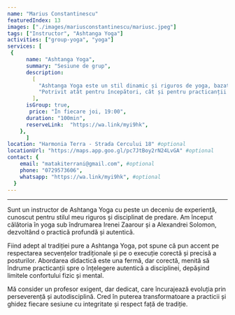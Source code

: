 ```yaml
---
name: "Marius Constantinescu"
featuredIndex: 13
images: ["./images/mariusconstantinescu/mariusc.jpeg"]
tags: ["Instructor", "Ashtanga Yoga"]
activities: ["group-yoga", "yoga"]
services: [
 {
      name: "Ashtanga Yoga",
      summary: "Sesiune de grup",
      description:
        [
          "Ashtanga Yoga este un stil dinamic și riguros de yoga, bazat pe o secvență fixă de posturi (asane) sincronizate cu respirația (ujjayi) și tehnici specifice de focalizare (drishti, bandha). Creată de Sri K. Pattabhi Jois, această practică intensă dezvoltă forța, flexibilitatea și concentrarea mentală, inducând un flux meditativ profund.",
          "Potrivit atât pentru începători, cât și pentru practicanții avansați, Ashtanga Yoga susține detoxifierea corpului, îmbunătățirea circulației și echilibrul emoțional, fiind o călătorie interioară de autocunoaștere și transformare.",
        ],
      isGroup: true,
       price: "În fiecare joi, 19:00",
      duration: "100min",
      reserveLink:  "https://wa.link/myi9hk",
    },
      ]
location: "Harmonia Terra - Strada Cercului 18" #optional
locationUrl: "https://maps.app.goo.gl/pc7JtBoy2rN24LvGA" #optional
contact: {
    email: "matakiterrani@gmail.com", #optional
    phone: "0729573606",
    whatsapp: "https://wa.link/myi9hk", #optional
  }
---
```

---

Sunt un instructor de Ashtanga Yoga cu peste un deceniu de experiență, cunoscut pentru stilul meu riguros și disciplinat de predare. Am început călătoria în yoga sub îndrumarea Irenei Zaarour și a Alexandrei Solomon, dezvoltând o practică profundă și autentică.

Fiind adept al tradiției pure a Ashtanga Yoga, pot spune că pun accent pe respectarea secvențelor tradiționale și pe o execuție corectă și precisă a posturilor. Abordarea didactică este una fermă, dar corectă, menită să îndrume practicanții spre o înțelegere autentică a disciplinei, depășind limitele confortului fizic și mental.

Mă consider un profesor exigent, dar dedicat, care încurajează evoluția prin perseverență și autodisciplină. Cred în puterea transformatoare a practicii și ghidez fiecare sesiune cu integritate și respect față de tradiție.
